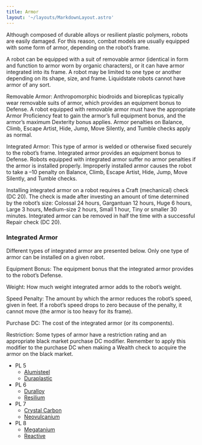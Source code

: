 ```yaml
---
title: Armor
layout: '~/layouts/MarkdownLayout.astro'
---
```

Although composed of durable alloys or resilient plastic polymers, robots are
easily damaged. For this reason, combat models are usually equipped with some
form of armor, depending on the robot’s frame.

A robot can be equipped with a suit of removable armor (identical in form and
function to armor worn by organic characters), or it can have armor integrated
into its frame. A robot may be limited to one type or another depending on its
shape, size, and frame. Liquidstate robots cannot have armor of any sort.

Removable Armor: Anthropomorphic biodroids and bioreplicas typically wear
removable suits of armor, which provides an equipment bonus to Defense. A
robot equipped with removable armor must have the appropriate Armor
Proficiency feat to gain the armor’s full equipment bonus, and the armor’s
maximum Dexterity bonus applies. Armor penalties on Balance, Climb, Escape
Artist, Hide, Jump, Move Silently, and Tumble checks apply as normal.

Integrated Armor: This type of armor is welded or otherwise fixed securely to
the robot’s frame. Integrated armor provides an equipment bonus to Defense.
Robots equipped with integrated armor suffer no armor penalties if the armor
is installed properly. Improperly installed armor causes the robot to take a
–10 penalty on Balance, Climb, Escape Artist, Hide, Jump, Move Silently, and
Tumble checks.

Installing integrated armor on a robot requires a Craft (mechanical) check (DC
20). The check is made after investing an amount of time determined by the
robot’s size: Colossal 24 hours, Gargantuan 12 hours, Huge 6 hours, Large 3
hours, Medium-size 2 hours, Small 1 hour, Tiny or smaller 30 minutes.
Integrated armor can be removed in half the time with a successful Repair
check (DC 20).

###  Integrated Armor

Different types of integrated armor are presented below. Only one type of
armor can be installed on a given robot.

Equipment Bonus: The equipment bonus that the integrated armor provides to the
robot’s Defense.

Weight: How much weight integrated armor adds to the robot’s weight.

Speed Penalty: The amount by which the armor reduces the robot’s speed, given
in feet. If a robot’s speed drops to zero because of the penalty, it cannot
move (the armor is too heavy for its frame).

Purchase DC: The cost of the integrated armor (or its components).

Restriction: Some types of armor have a restriction rating and an appropriate
black market purchase DC modifier. Remember to apply this modifier to the
purchase DC when making a Wealth check to acquire the armor on the black
market.

  * PL 5 
    * [ Alumisteel ](/future.d20.srd/robots/armor/alumisteel)
    * [ Duraplastic ](/future.d20.srd/robots/armor/duraplastic)
  * PL 6 
    * [ Duralloy ](/future.d20.srd/robots/armor/duralloy)
    * [ Resilium ](/future.d20.srd/robots/armor/resilium)
  * PL 7 
    * [ Crystal Carbon ](/future.d20.srd/robots/armor/crystal.carbon)
    * [ Neovulcanium ](/future.d20.srd/robots/armor/neovulcanium)
  * PL 8 
    * [ Megatanium ](/future.d20.srd/robots/armor/megatanium)
    * [ Reactive ](/future.d20.srd/robots/armor/reactive)

